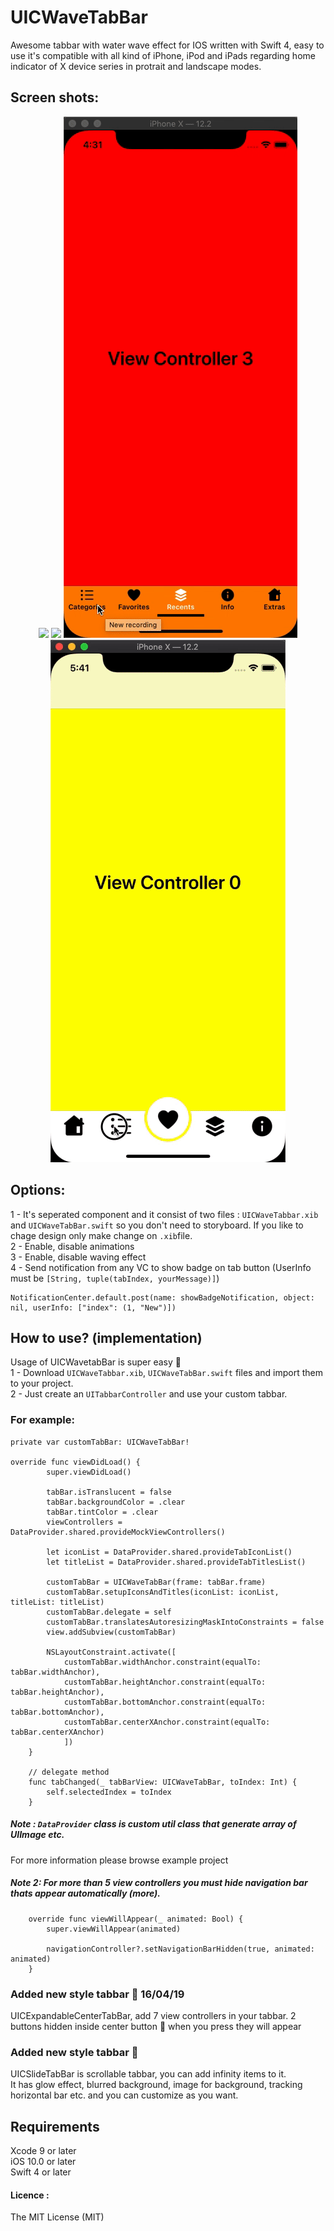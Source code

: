 # UICWaveTabBar
Awesome tabbar with water wave effect for IOS written with Swift 4, easy to use it's compatible with all kind of iPhone, iPod and iPads regarding home indicator of X device series in protrait and landscape modes.

## Screen shots: 
<div align=center>
    <img style="display: inline-block;" src="https://github.com/Coder-ACJHP/UICWaveTabBarController/blob/master/UICWaveTabbar/Assets.xcassets/iPhone8.dataset/iPhone8.gif">
    <img style="display: inline-block;" src="https://github.com/Coder-ACJHP/UICWaveTabBarController/blob/master/UICWaveTabbar/Assets.xcassets/iPhoneX.dataset/iPhoneX.gif">
    <img style="display: inline-block;" src="https://github.com/Coder-ACJHP/UICWaveTabBar/blob/master/UICWaveTabbar/Assets.xcassets/TabBarScroll.dataset/TabBarScroll.gif">
    <img style="display: inline-block;" src="https://github.com/Coder-ACJHP/UICWaveTabBar/blob/master/UICWaveTabbar/Assets.xcassets/expandableCenter.dataset/expandableCenter.gif">
</div>

## Options: 
1 - It's seperated component and it consist of two files : `UICWaveTabbar.xib` and `UICWaveTabBar.swift` so you don't need to storyboard. If you like to chage design only make change on `.xib`file. <br>
2 - Enable, disable animations<br>
3 - Enable, disable waving effect<br>
4 - Send notification from any VC to show badge on tab button (UserInfo must be `[String, tuple(tabIndex, yourMessage)]`)
    
    NotificationCenter.default.post(name: showBadgeNotification, object: nil, userInfo: ["index": (1, "New")])
   

## How to use? (implementation) 
Usage of UICWavetabBar is super easy 🎉<br>
1 - Download `UICWaveTabbar.xib`, `UICWaveTabBar.swift` files and import them to your project.<br>
2 - Just create an `UITabbarController` and use your custom tabbar.<br>
### For example: 
```
private var customTabBar: UICWaveTabBar!

override func viewDidLoad() {
        super.viewDidLoad()
        
        tabBar.isTranslucent = false
        tabBar.backgroundColor = .clear
        tabBar.tintColor = .clear
        viewControllers = DataProvider.shared.provideMockViewControllers() 
        
        let iconList = DataProvider.shared.provideTabIconList() 
        let titleList = DataProvider.shared.provideTabTitlesList()
        
        customTabBar = UICWaveTabBar(frame: tabBar.frame)
        customTabBar.setupIconsAndTitles(iconList: iconList, titleList: titleList)
        customTabBar.delegate = self
        customTabBar.translatesAutoresizingMaskIntoConstraints = false
        view.addSubview(customTabBar)
        
        NSLayoutConstraint.activate([
            customTabBar.widthAnchor.constraint(equalTo: tabBar.widthAnchor),
            customTabBar.heightAnchor.constraint(equalTo: tabBar.heightAnchor),
            customTabBar.bottomAnchor.constraint(equalTo: tabBar.bottomAnchor),
            customTabBar.centerXAnchor.constraint(equalTo: tabBar.centerXAnchor)
            ])
    }
    
    // delegate method
    func tabChanged(_ tabBarView: UICWaveTabBar, toIndex: Int) {
        self.selectedIndex = toIndex
    }
```
##### Note : `DataProvider` class is custom util class that generate array of UIImage etc.
For more information please browse example project
##### Note 2: For more than 5 view controllers you must hide navigation bar thats appear automatically (more).
```
    override func viewWillAppear(_ animated: Bool) {
        super.viewWillAppear(animated)
        
        navigationController?.setNavigationBarHidden(true, animated: animated)
    }
```
### Added new style tabbar 🎉 16/04/19
UICExpandableCenterTabBar, add 7 view controllers in your tabbar. 2 buttons hidden inside center button 🌟 when you press they will appear

### Added new style tabbar 🎉
UICSlideTabBar is scrollable tabbar, you can add infinity items to it.<br>
It has glow effect, blurred background, image for background, tracking horizontal bar etc. and you can customize as you want.
<br>
## Requirements
Xcode 9 or later <br>
iOS 10.0 or later <br>
Swift 4 or later <br>

#### Licence : 
The MIT License (MIT)
